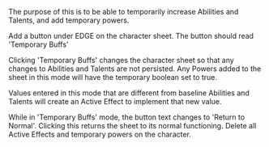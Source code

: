 The purpose of this is to be able to temporarily increase Abilities and Talents, and add temporary powers.

Add a button under EDGE on the character sheet. The button should read 'Temporary Buffs'

Clicking 'Temporary Buffs' changes the character sheet so that any changes to Abilities and Talents are not persisted. Any Powers added to the sheet in this mode will have the temporary boolean set to true.

Values entered in this mode that are different from baseline Abilities and Talents will create an Active Effect to implement that new value.

While in 'Temporary Buffs' mode, the button text changes to 'Return to Normal'. Clicking this returns the sheet to its normal functioning. Delete all Active Effects and temporary powers on the character.